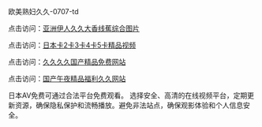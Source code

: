 
欧美熟妇久久-0707-td


点击访问：<a href="https://bered.pages.dev/">亚洲伊人久久大香线蕉综合图片</a>

点击访问：<a href="https://tfda.pages.dev/">日本卡2卡3卡4卡5卡精品视频</a>

点击访问：<a href="https://fdhf-454.pages.dev/">久久久久国产精品免费网站</a>

点击访问：<a href="https://cfad.pages.dev/">国产午夜精品福利久久网站</a>


日本AV免费可通过合法平台免费观看。
选择安全、高清的在线视频平台，定期更新资源，确保隐私保护和流畅播放。避免非法站点，确保观影体验和个人信息安全。

<span style="display:none;">[Canonical link](）</span>
